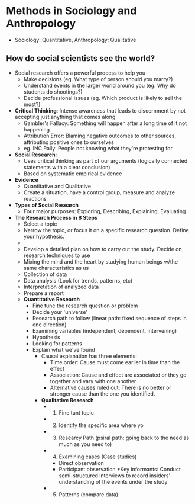 # Methods in Sociology and Anthropology
* Sociology: Quantitative, Anthropology: Qualitative

## How do social scientists see the world?
* Social research offers a powerful process to help you
  * Make decisions (eg. What type of person should you marry?)
  * Understand events in the larger world around you (eg. Why do students do shootings?)
  * Decide professional issues (eg. Which product is likely to sell the most?)
* **Critical Thinking**: Intense awareness that leads to discernment by not accepting just anything that comes along
  * Gambler's Fallacy: Something will happen after a long time of it not happening
  * Attribution Error: Blaming negative outcomes to other sources, attributing positive ones to ourselves
  * eg. INC Rally: People not knowing what they're protesting for
* **Social Research**:
  * Uses critical thinking as part of our arguments (logically connected statements with a clear conclusion)
  * Based on systematic empirical evidence
* **Evidence**
  * Quantitative and Qualitative
  * Create a situation, have a control group, measure and analyze reactions
* **Types of Social Research**
  * Four major purposes: Exploring, Describing, Explaining, Evaluating
* **The Research Process in 8 Steps**
  * Select a topic
  * Narrow the topic, or focus it on a specific research question. Define your hypothesis.
  * 
  * Develop a detailed plan on how to carry out the study. Decide on research techniques to use
  * Mixing the mind and the heart by studying human beings w/the same characteristics as us
  * Collection of data
  * Data analysis (Look for trends, patterns, etc)
  * Interpretation of analyzed data
  * Prepare a report
  * **Quantitative Research**
    * Fine tune the research question or problem
    * Decide your 'universe'
    * Research path to follow (linear path: fixed sequence of steps in one direction)
    * Examining variables (independent, dependent, intervening)
    * Hypothesis
    * Looking for patterns
    * Explain what we've found
      * Causal explanation has three elements:
        * Time order: Cause must come earlier in time than the effect
        * Association: Cause and effect are associated or they go together and vary with one another
        * Alternative causes ruled out: There is no better or stronger cause than the one you identified.
      * **Qualitative Research**
        * 1. Fine tunt topic
        * 2. Identify the specific area where yo  
        * 3. Researcy Path (psiral path: going back to the need as much as you need to)
        * 4. Examining cases (Case studies)
          * Direct observation
          * Participant observation
          *Key informants: Conduct semi-structured interviews to record insiders' understanding of the events under the study
        * 5. Patterns (compare data)
